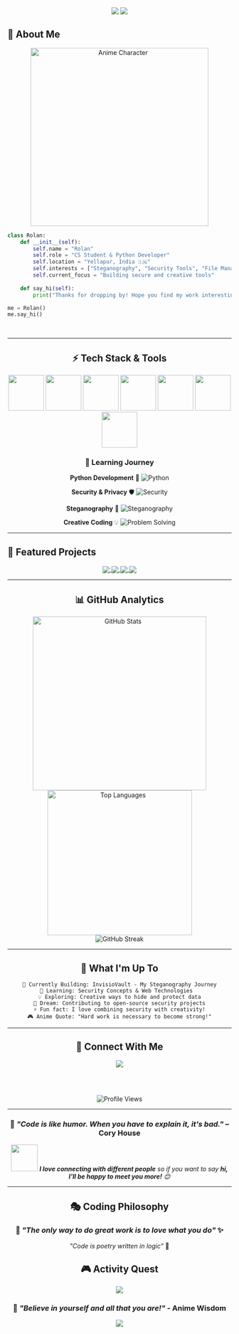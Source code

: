<div align="center">

<img src="https://capsule-render.vercel.app/api?type=waving&color=gradient&customColorList=6,11,20&height=180&section=header&text=Konnichiwa!%20I'm%20Rolan&fontSize=42&fontColor=fff&animation=twinkling&fontAlignY=32" />

<img src="https://readme-typing-svg.herokuapp.com/?font=Righteous&size=28&center=true&vCenter=true&width=500&height=80&duration=4000&pause=1500&color=FF69B4&multiline=true&lines=CS+Student+%F0%9F%8E%93;Python+Developer+%F0%9F%90%8D;Security+Enthusiast+%F0%9F%9B%A1%EF%B8%8F;Anime+Lover+%F0%9F%8E%8C;Creative+Problem+Solver+%F0%9F%92%A1" />

</div>

## 🚀 About Me

<div align="center">

<!-- Japanese Anime Character GIF -->
<img alt="Anime Character" width="400" src="https://user-images.githubusercontent.com/74038190/225813708-98b745f2-7d22-48cf-9150-083f1b00d6c9.gif" />

</div>

```python
class Rolan:
    def __init__(self):
        self.name = "Rolan"
        self.role = "CS Student & Python Developer"
        self.location = "Yellapur, India 🇮🇳"
        self.interests = ["Steganography", "Security Tools", "File Management"]
        self.current_focus = "Building secure and creative tools"
        
    def say_hi(self):
        print("Thanks for dropping by! Hope you find my work interesting ⭐")

me = Rolan()
me.say_hi()
```

<br clear="both"/>

---

<div align="center">

## ⚡ Tech Stack & Tools

<img src="https://user-images.githubusercontent.com/74038190/212257472-08e52665-c503-4bd9-aa20-f5a4dae769b5.gif" width="80" />
<img src="https://media.giphy.com/media/eNAsjO55tPbgaor7ma/giphy.gif" width="80" />
<img src="https://media.giphy.com/media/XAxylRMCdpbEWUAvr8/giphy.gif" width="80" />
<img src="https://media.giphy.com/media/IdyAQJVN2kVPNUrojM/giphy.gif" width="80" />
<img src="https://media.giphy.com/media/kH1DBkPNyZPOk0BxrM/giphy.gif" width="80" />
<img src="https://media.giphy.com/media/ln7z2eWriiQAllfVcn/giphy.gif" width="80" />
<img src="https://media.giphy.com/media/fsEaZldNC8A1PJ3mwp/giphy.gif" width="80" />

### 🎌 Learning Journey

**Python Development** 🐍
![Python](https://img.shields.io/badge/-Learning%20%26%20Building-FF69B4?style=for-the-badge&logo=python&logoColor=white)

**Security & Privacy** 🛡️
![Security](https://img.shields.io/badge/-Exploring%20%26%20Growing-9932CC?style=for-the-badge&logo=security&logoColor=white)

**Steganography** 🔐
![Steganography](https://img.shields.io/badge/-Passionate%20About-FF1493?style=for-the-badge&logo=ghost&logoColor=white)

**Creative Coding** 💡
![Problem Solving](https://img.shields.io/badge/-Always%20Improving-00CED1?style=for-the-badge&logo=lightbulb&logoColor=white)

</div>

---

## 🎯 Featured Projects

<div align="center">

<a href="https://github.com/Mrtracker-new/InvisioVault_R">
  <img align="center" src="https://github-readme-stats.vercel.app/api/pin/?username=Mrtracker-new&repo=InvisioVault_R&theme=tokyonight&hide_border=true&border_radius=15" />
</a>

<a href="https://github.com/Mrtracker-new/BAR">
  <img align="center" src="https://github-readme-stats.vercel.app/api/pin/?username=Mrtracker-new&repo=BAR&theme=tokyonight&hide_border=true&border_radius=15" />
</a>

<a href="https://github.com/Mrtracker-new/Sortify">
  <img align="center" src="https://github-readme-stats.vercel.app/api/pin/?username=Mrtracker-new&repo=Sortify&theme=tokyonight&hide_border=true&border_radius=15" />
</a>

<a href="https://github.com/Mrtracker-new/RNR">
  <img align="center" src="https://github-readme-stats.vercel.app/api/pin/?username=Mrtracker-new&repo=RNR&theme=tokyonight&hide_border=true&border_radius=15" />
</a>

</div>

---

<div align="center">

## 📊 GitHub Analytics

<img width="390" src="https://github-readme-stats.vercel.app/api?username=Mrtracker-new&show_icons=true&theme=tokyonight&hide_border=true&border_radius=15" alt="GitHub Stats" />
<img width="325" src="https://github-readme-stats.vercel.app/api/top-langs/?username=Mrtracker-new&theme=tokyonight&hide_border=true&border_radius=15&layout=compact" alt="Top Languages" />

</div>

<div align="center">
  
<img src="https://github-readme-streak-stats.herokuapp.com/?user=Mrtracker-new&theme=tokyonight&hide_border=true&border_radius=15" alt="GitHub Streak" />

</div>

---

<div align="center">

## 🎌 What I'm Up To

```
🔐 Currently Building: InvisioVault - My Steganography Journey
🌱 Learning: Security Concepts & Web Technologies  
💡 Exploring: Creative ways to hide and protect data
🎯 Dream: Contributing to open-source security projects
⚡ Fun fact: I love combining security with creativity!
🎮 Anime Quote: "Hard work is necessary to become strong!"
```

</div>

---

<div align="center">

## 🌸 Connect With Me

<a href="https://github.com/Mrtracker-new">
  <img src="https://img.shields.io/badge/GitHub-100000?style=for-the-badge&logo=github&logoColor=white&color=FF69B4" />
</a>

<br><br>

<img src="https://komarev.com/ghpvc/?username=Mrtracker-new&label=Profile%20views&color=FF69B4&style=for-the-badge" alt="Profile Views" />

</div>

---

<div align="center">

### 💫 *"Code is like humor. When you have to explain it, it's bad."* – Cory House

<img src="https://media.giphy.com/media/LnQjpWaON8nhr21vNW/giphy.gif" width="60"> 
<em><b>I love connecting with different people</b> so if you want to say <b>hi, I'll be happy to meet you more!</b> 😊</em>

</div>

---

<div align="center">
  
## 🎭 Coding Philosophy

### 🌸 *"The only way to do great work is to love what you do"* ✨

*"Code is poetry written in logic"* 💫

</div>

<!-- Activity Graph -->
<div align="center">

## 🎮 Activity Quest

<img src="https://github-readme-activity-graph.vercel.app/graph?username=Mrtracker-new&bg_color=1a1b27&color=ff69b4&line=ff69b4&point=ff69b4&area=true&hide_border=true&custom_title=Rolan's%20Coding%20Adventure" />

### 🎌 *"Believe in yourself and all that you are!"* - Anime Wisdom

</div>

<!-- Final Animated Footer -->
<div align="center">

<img src="https://capsule-render.vercel.app/api?type=waving&color=gradient&customColorList=6,11,20&height=100&section=footer&animation=twinkling" />

</div>
